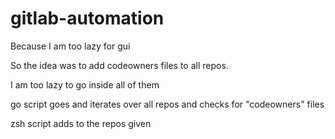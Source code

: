 # gitlab-automation
Because I am too lazy for gui

So the idea was to add codeowners files to all repos.

I am too lazy to go inside all of them

go script goes and iterates over all repos and checks for "codeowners" files

zsh script adds to the repos given